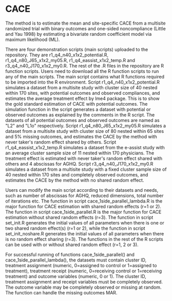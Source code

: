 # CACE
The method is to estimate the mean and site-specific CACE from a multisite randomized trial with binary outcomes and one-sided noncompliance (Little and Yau 1998) by estimating a bivariate random coefficient model via maximum likelihood (ML).

There are four demonstration scripts (main scripts) uploaded to the repository. They are r1_q4_n40_x1x2_potential.R, r1_q4_n80_J65_x1x2_my05.R, r1_q4_eassist_x1x2_temp.R and r3_q4_n40_J170_x1x2_my0.R. The rest of the .R files in the repository are R function scripts. Users need to download all the R function scripts to run any of the main scripts. The main script contains what R functions required to be imported into the R environment. Script r1_q4_n40_x1x2_potential.R simulates a dataset from a multisite study with cluster size of 40 nested within 170 sites, with potential outcomes and observed compliances, and estimates the average treatment effect by lme4 package. This is to show the gold standard estimation of CACE with potential outcomes. The simulation function in the script generates a dataset with potential or observed outcomes as explained by the comments in the R script. The datasets of all potential outcomes and observed outcomes are named as "L2" and "L1o" respectively. Script r1_q4_n80_J65_x1x2_my05.R simulates a dataset from a multisite study with cluster size of 80 nested within 65 sites and 5% missing outcomes, and estimates the CACE by the method with never taker's random effect shared by others. Script r1_q4_eassist_x1x2_temp.R simulates a dataset from the e-assist study with an average cluster sample size of 11 nested within 170 physicians. The treatment effect is estimated with never taker's random effect shared with others and 4 abscissas for AGHQ. Script r3_q4_n40_J170_x1x2_my0.R simulates a dataset from a multisite study with a fixed cluster sample size of 40 nested within 170 sites and completely observed outcomes, and estimates the CACE by the method with no shared random effect. 

Users can modify the main script according to their datasets and needs, such as number of abscissas for AGHQ, reduced dimensions, total number of iterations etc. The function in script cace_1side_parallel_lambda.R is the major function for CACE estimation with shared random effects (r=1 or 2). The function in script cace_1side_parallel.R is the major function for CACE estimation without shared random effects (r=3). The function in script set_init.R generates the initial values of all parameters when there is one or two shared random effect(s) (r=1 or 2), while the function in script set_init_noshare.R generates the initial values of all parameters when there is no random effect sharing (r=3). The functions in the rest of the R scripts can be used with or without shared random effect (r=1, 2 or 3). 

For successful running of functions cace_1side_parallel() and cace_1side_parallel_lambda(), the datasets must contain cluster ID, treatment assignment (numeric, 0=assigned to control or 1=assigned to treatment), treatment receipt (numeric, 0=receiving control or 1=receiving treatment) and outcome variables (numeric, 0 or 1). The cluster ID, treatment assignment and receipt variables must be completely observed. The outcome variable may be completely observed or missing at random. The function can handle the missing outcomes MAR.


